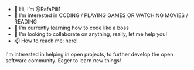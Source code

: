 - 👋 Hi, I’m @RafaPili1
- 👀 I’m interested in CODING / PLAYING GAMES OR WATCHING MOVIES / READING
- 🌱 I’m currently learning how to code like a boss
- 💞️ I’m looking to collaborate on anything, really, let me help you!
- 📫 How to reach me: here!

I'm interested in helping in open projects, to further develop the open software community. Eager to learn new things!

